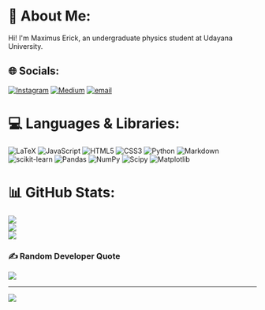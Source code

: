 # 💫 About Me:
Hi! I'm Maximus Erick, an undergraduate physics student at Udayana University.


## 🌐 Socials:
[![Instagram](https://img.shields.io/badge/Instagram-%23E4405F.svg?logo=Instagram&logoColor=white)](https://instagram.com/axefloat) [![Medium](https://img.shields.io/badge/Medium-12100E?logo=medium&logoColor=white)](https://medium.com/@axefloat) [![email](https://img.shields.io/badge/Email-D14836?logo=gmail&logoColor=white)](mailto:saxumfluens@gmail.com) 

# 💻 Languages & Libraries:
![LaTeX](https://img.shields.io/badge/latex-%23008080.svg?style=for-the-badge&logo=latex&logoColor=white) ![JavaScript](https://img.shields.io/badge/javascript-%23323330.svg?style=for-the-badge&logo=javascript&logoColor=%23F7DF1E) ![HTML5](https://img.shields.io/badge/html5-%23E34F26.svg?style=for-the-badge&logo=html5&logoColor=white) ![CSS3](https://img.shields.io/badge/css3-%231572B6.svg?style=for-the-badge&logo=css3&logoColor=white) ![Python](https://img.shields.io/badge/python-3670A0?style=for-the-badge&logo=python&logoColor=ffdd54) ![Markdown](https://img.shields.io/badge/markdown-%23000000.svg?style=for-the-badge&logo=markdown&logoColor=white) ![scikit-learn](https://img.shields.io/badge/scikit--learn-%23F7931E.svg?style=for-the-badge&logo=scikit-learn&logoColor=white) ![Pandas](https://img.shields.io/badge/pandas-%23150458.svg?style=for-the-badge&logo=pandas&logoColor=white) ![NumPy](https://img.shields.io/badge/numpy-%23013243.svg?style=for-the-badge&logo=numpy&logoColor=white) ![Scipy](https://img.shields.io/badge/SciPy-%230C55A5.svg?style=for-the-badge&logo=scipy&logoColor=%white) ![Matplotlib](https://img.shields.io/badge/Matplotlib-%23ffffff.svg?style=for-the-badge&logo=Matplotlib&logoColor=black)
# 📊 GitHub Stats:
![](https://github-readme-stats.vercel.app/api?username=paradoxically-possible&theme=calm_pink&hide_border=false&include_all_commits=false&count_private=false)<br/>
![](https://nirzak-streak-stats.vercel.app/?user=paradoxically-possible&theme=calm_pink&hide_border=false)<br/>
![](https://github-readme-stats.vercel.app/api/top-langs/?username=paradoxically-possible&theme=calm_pink&hide_border=false&include_all_commits=false&count_private=false&layout=compact)

### ✍️ Random Developer Quote
![](https://quotes-github-readme.vercel.app/api?type=horizontal&theme=radical)

---
[![](https://visitcount.itsvg.in/api?id=paradoxically-possible&icon=0&color=11)](https://visitcount.itsvg.in)

<!-- Proudly created with GPRM ( https://gprm.itsvg.in ) -->
